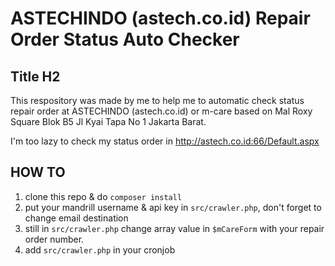 # ASTECHINDO (astech.co.id) Repair Order Status Auto Checker

## Title H2

This respository was made by me to help me to automatic check status repair order at ASTECHINDO (astech.co.id) or m-care based on Mal Roxy Square Blok B5 Jl Kyai Tapa No 1 Jakarta Barat.  

I'm too lazy to check my status order in http://astech.co.id:66/Default.aspx

## HOW TO

1. clone this repo & do `composer install`
2. put your mandrill username & api key in `src/crawler.php`, don't forget to change email destination
3. still in `src/crawler.php` change array value in `$mCareForm` with your repair order number.
4. add `src/crawler.php` in your cronjob 
